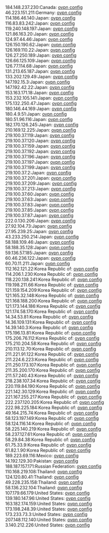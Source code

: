 184.148.237.230:Canada: [ovpn config](vpn/184_148_237_230.ovpn)  
46.223.151.211:Germany: [ovpn config](vpn/46_223_151_211.ovpn)  
114.186.46.140:Japan: [ovpn config](vpn/114_186_46_140.ovpn)  
116.83.83.242:Japan: [ovpn config](vpn/116_83_83_242.ovpn)  
119.240.148.197:Japan: [ovpn config](vpn/119_240_148_197.ovpn)  
121.86.163.20:Japan: [ovpn config](vpn/121_86_163_20.ovpn)  
124.97.44.46:Japan: [ovpn config](vpn/124_97_44_46.ovpn)  
126.150.190.62:Japan: [ovpn config](vpn/126_150_190_62.ovpn)  
126.169.110.22:Japan: [ovpn config](vpn/126_169_110_22.ovpn)  
126.27.250.189:Japan: [ovpn config](vpn/126_27_250_189.ovpn)  
126.66.125.109:Japan: [ovpn config](vpn/126_66_125_109.ovpn)  
126.77.114.68:Japan: [ovpn config](vpn/126_77_114_68.ovpn)  
131.213.65.187:Japan: [ovpn config](vpn/131_213_65_187.ovpn)  
133.202.129.49:Japan: [ovpn config](vpn/133_202_129_49.ovpn)  
147.192.15.3:Japan: [ovpn config](vpn/147_192_15_3.ovpn)  
147.192.42.22:Japan: [ovpn config](vpn/147_192_42_22.ovpn)  
153.163.171.18:Japan: [ovpn config](vpn/153_163_171_18.ovpn)  
153.232.105.141:Japan: [ovpn config](vpn/153_232_105_141.ovpn)  
175.132.250.47:Japan: [ovpn config](vpn/175_132_250_47.ovpn)  
180.146.44.169:Japan: [ovpn config](vpn/180_146_44_169.ovpn)  
180.4.9.51:Japan: [ovpn config](vpn/180_4_9_51.ovpn)  
180.51.96.116:Japan: [ovpn config](vpn/180_51_96_116.ovpn)  
182.170.126.245:Japan: [ovpn config](vpn/182_170_126_245.ovpn)  
210.169.12.225:Japan: [ovpn config](vpn/210_169_12_225.ovpn)  
219.100.37.119:Japan: [ovpn config](vpn/219_100_37_119.ovpn)  
219.100.37.120:Japan: [ovpn config](vpn/219_100_37_120.ovpn)  
219.100.37.159:Japan: [ovpn config](vpn/219_100_37_159.ovpn)  
219.100.37.192:Japan: [ovpn config](vpn/219_100_37_192.ovpn)  
219.100.37.196:Japan: [ovpn config](vpn/219_100_37_196.ovpn)  
219.100.37.197:Japan: [ovpn config](vpn/219_100_37_197.ovpn)  
219.100.37.199:Japan: [ovpn config](vpn/219_100_37_199.ovpn)  
219.100.37.2:Japan: [ovpn config](vpn/219_100_37_2.ovpn)  
219.100.37.201:Japan: [ovpn config](vpn/219_100_37_201.ovpn)  
219.100.37.209:Japan: [ovpn config](vpn/219_100_37_209.ovpn)  
219.100.37.213:Japan: [ovpn config](vpn/219_100_37_213.ovpn)  
219.100.37.60:Japan: [ovpn config](vpn/219_100_37_60.ovpn)  
219.100.37.63:Japan: [ovpn config](vpn/219_100_37_63.ovpn)  
219.100.37.83:Japan: [ovpn config](vpn/219_100_37_83.ovpn)  
219.100.37.85:Japan: [ovpn config](vpn/219_100_37_85.ovpn)  
219.100.37.87:Japan: [ovpn config](vpn/219_100_37_87.ovpn)  
222.0.130.206:Japan: [ovpn config](vpn/222_0_130_206.ovpn)  
27.92.104.73:Japan: [ovpn config](vpn/27_92_104_73.ovpn)  
27.95.239.25:Japan: [ovpn config](vpn/27_95_239_25.ovpn)  
43.233.250.214:Japan: [ovpn config](vpn/43_233_250_214.ovpn)  
58.188.109.46:Japan: [ovpn config](vpn/58_188_109_46.ovpn)  
58.188.35.128:Japan: [ovpn config](vpn/58_188_35_128.ovpn)  
59.136.57.185:Japan: [ovpn config](vpn/59_136_57_185.ovpn)  
60.46.236.122:Japan: [ovpn config](vpn/60_46_236_122.ovpn)  
60.70.11.211:Japan: [ovpn config](vpn/60_70_11_211.ovpn)  
112.162.121.22:Korea Republic of: [ovpn config](vpn/112_162_121_22.ovpn)  
114.206.1.230:Korea Republic of: [ovpn config](vpn/114_206_1_230.ovpn)  
118.220.138.241:Korea Republic of: [ovpn config](vpn/118_220_138_241.ovpn)  
119.198.211.66:Korea Republic of: [ovpn config](vpn/119_198_211_66.ovpn)  
121.159.154.209:Korea Republic of: [ovpn config](vpn/121_159_154_209.ovpn)  
121.165.32.148:Korea Republic of: [ovpn config](vpn/121_165_32_148.ovpn)  
121.168.188.200:Korea Republic of: [ovpn config](vpn/121_168_188_200.ovpn)  
121.173.144.186:Korea Republic of: [ovpn config](vpn/121_173_144_186.ovpn)  
121.174.58.170:Korea Republic of: [ovpn config](vpn/121_174_58_170.ovpn)  
14.34.53.81:Korea Republic of: [ovpn config](vpn/14_34_53_81.ovpn)  
14.36.109.131:Korea Republic of: [ovpn config](vpn/14_36_109_131.ovpn)  
14.39.140.3:Korea Republic of: [ovpn config](vpn/14_39_140_3.ovpn)  
175.196.13.81:Korea Republic of: [ovpn config](vpn/175_196_13_81.ovpn)  
175.206.76.112:Korea Republic of: [ovpn config](vpn/175_206_76_112.ovpn)  
175.210.204.58:Korea Republic of: [ovpn config](vpn/175_210_204_58.ovpn)  
210.113.12.70:Korea Republic of: [ovpn config](vpn/210_113_12_70.ovpn)  
211.221.91.122:Korea Republic of: [ovpn config](vpn/211_221_91_122.ovpn)  
211.224.6.223:Korea Republic of: [ovpn config](vpn/211_224_6_223.ovpn)  
211.250.173.107:Korea Republic of: [ovpn config](vpn/211_250_173_107.ovpn)  
211.35.200.170:Korea Republic of: [ovpn config](vpn/211_35_200_170.ovpn)  
211.57.240.43:Korea Republic of: [ovpn config](vpn/211_57_240_43.ovpn)  
218.238.107.34:Korea Republic of: [ovpn config](vpn/218_238_107_34.ovpn)  
220.119.84.190:Korea Republic of: [ovpn config](vpn/220_119_84_190.ovpn)  
221.142.30.129:Korea Republic of: [ovpn config](vpn/221_142_30_129.ovpn)  
221.167.255.217:Korea Republic of: [ovpn config](vpn/221_167_255_217.ovpn)  
222.237.120.205:Korea Republic of: [ovpn config](vpn/222_237_120_205.ovpn)  
222.98.225.184:Korea Republic of: [ovpn config](vpn/222_98_225_184.ovpn)  
49.164.215.74:Korea Republic of: [ovpn config](vpn/49_164_215_74.ovpn)  
58.123.197.149:Korea Republic of: [ovpn config](vpn/58_123_197_149.ovpn)  
58.124.116.14:Korea Republic of: [ovpn config](vpn/58_124_116_14.ovpn)  
58.225.140.219:Korea Republic of: [ovpn config](vpn/58_225_140_219.ovpn)  
58.237.127.61:Korea Republic of: [ovpn config](vpn/58_237_127_61.ovpn)  
58.29.84.38:Korea Republic of: [ovpn config](vpn/58_29_84_38.ovpn)  
61.75.33.9:Korea Republic of: [ovpn config](vpn/61_75_33_9.ovpn)  
61.82.1.90:Korea Republic of: [ovpn config](vpn/61_82_1_90.ovpn)  
189.223.69.116:Mexico: [ovpn config](vpn/189_223_69_116.ovpn)  
14.192.129.30:Pakistan: [ovpn config](vpn/14_192_129_30.ovpn)  
188.187.157.171:Russian Federation: [ovpn config](vpn/188_187_157_171.ovpn)  
110.168.219.108:Thailand: [ovpn config](vpn/110_168_219_108.ovpn)  
124.120.80.41:Thailand: [ovpn config](vpn/124_120_80_41.ovpn)  
49.228.235.158:Thailand: [ovpn config](vpn/49_228_235_158.ovpn)  
58.136.232.104:Thailand: [ovpn config](vpn/58_136_232_104.ovpn)  
107.179.66.179:United States: [ovpn config](vpn/107_179_66_179.ovpn)  
139.180.147.96:United States: [ovpn config](vpn/139_180_147_96.ovpn)  
163.182.174.159:United States: [ovpn config](vpn/163_182_174_159.ovpn)  
173.198.248.39:United States: [ovpn config](vpn/173_198_248_39.ovpn)  
173.233.73.3:United States: [ovpn config](vpn/173_233_73_3.ovpn)  
207.148.112.140:United States: [ovpn config](vpn/207_148_112_140.ovpn)  
3.140.212.226:United States: [ovpn config](vpn/3_140_212_226.ovpn)  
